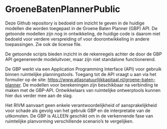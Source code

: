 # GroeneBatenPlannerPublic

Deze Github repository is bedoeld om inzicht te geven in de huidige modellen die worden toegepast in de Groene Baten Planner (GBP) API. De getoonde modellen zijn nog in ontwikkeling, de huidige code is daarom niet bedoeld voor verdere verspreiding of voor doorontwikkeling in andere toepassingen.
Zie ook de license file.

De getoonde scripts bieden inzicht in de rekenregels achter de door de GBP API gegenereerde modeluitvoer, maar zijn niet standalone functionerend. 

De GBP werkt via een Application Programming Interface (API) voor gebruik binnen ruimtelijke planningstools. Toegang tot de API vraagt u aan via het formulier op de site: https://www.atlasnatuurlijkkapitaal.nl/groene-baten-planner. 
De modellen voor berekeningen zijn beschikbaar na verbinding te maken met de GBP-API. Ontwikkelaars van ruimtelijke ontwerptools kunnen hier dus verder mee aan de slag. 

Het RIVM aanvaart geen enkele verantwoordelijkheid of aansprakelijkheid voor schade als gevolg van het gebruik GBP en de interpretatie van de uitkomsten. De GBP is ALLEEN geschikt om in de verkennende fase van ruimtelijke planvorming verschillende scenario’s te vergelijken.  
